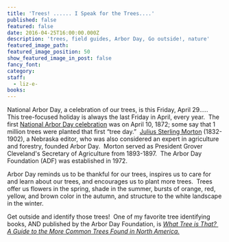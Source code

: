 ```yaml
---
title: 'Trees! ...... I Speak for the Trees....'
published: false
featured: false
date: 2016-04-25T16:00:00.000Z
description: 'trees, field guides, Arbor Day, Go outside!, nature'
featured_image_path:
featured_image_position: 50
show_featured_image_in_post: false
fancy_font:
category:
staff:
  - liz-e-
books:
---
```



National Arbor Day, a celebration of our trees, is this Friday, April 29…..&nbsp; This tree-focused holiday is always the last Friday in April, every year.&nbsp; The first [National Arbor Day celebration](https://www.arborday.org/celebrate/history.cfm) was on April 10, 1872; some say that 1 million trees were planted that first “tree day.”&nbsp; [Julius Sterling Morton](https://en.wikipedia.org/wiki/Julius_Sterling_Morton) (1832-1902), a Nebraska editor, who was also considered an expert in agriculture and forestry, founded Arbor Day.&nbsp; Morton served as President Grover Cleveland's Secretary of Agriculture from 1893-1897.&nbsp; The Arbor Day Foundation (ADF) was established in 1972.

Arbor Day reminds us to be thankful for our trees, inspires us to care for and learn about our trees, and encourages us to plant more trees.&nbsp; Trees offer us flowers in the spring, shade in the summer, bursts of orange, red, yellow, and brown color in the autumn, and structure to the white landscape in the winter.&nbsp;

Get outside and identify those trees!&nbsp; One of my favorite tree identifying books, AND published by the Arbor Day Foundation, is [*What Tree is That?&nbsp; A Guide to the More Common Trees Found in North America.*](http://www.brooklinebooksmith-shop.com/book/9780963465757)